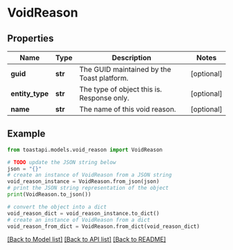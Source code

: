 # VoidReason


## Properties

Name | Type | Description | Notes
------------ | ------------- | ------------- | -------------
**guid** | **str** | The GUID maintained by the Toast platform. | [optional] 
**entity_type** | **str** | The type of object this is. Response only. | [optional] 
**name** | **str** | The name of this void reason. | [optional] 

## Example

```python
from toastapi.models.void_reason import VoidReason

# TODO update the JSON string below
json = "{}"
# create an instance of VoidReason from a JSON string
void_reason_instance = VoidReason.from_json(json)
# print the JSON string representation of the object
print(VoidReason.to_json())

# convert the object into a dict
void_reason_dict = void_reason_instance.to_dict()
# create an instance of VoidReason from a dict
void_reason_from_dict = VoidReason.from_dict(void_reason_dict)
```
[[Back to Model list]](../README.md#documentation-for-models) [[Back to API list]](../README.md#documentation-for-api-endpoints) [[Back to README]](../README.md)


